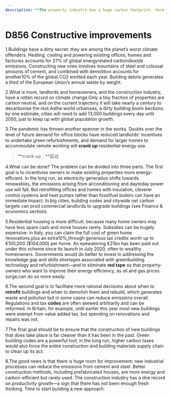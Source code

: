 ```yaml
---
description: **The property industry has a huge carbon footprint. Here’s how to reduce it**
---
```


# D856 Constructive improvements 
1.Buildings have a dirty secret: they are among the planet’s worst climate oﬀenders. Heating, cooling and powering existing oﬃces, homes and factories accounts for 27% of global energy­related carbon­dioxide emissions. Constructing new ones involves mountains of steel and colossal amounts of cement, and combined with demolition accounts for another10% of the global CO2 emitted each year. Building debris generates a third of the European Union’s annual waste by weight.

2.What is more, landlords and homeowners, and the construction industry, have a rotten record on climate change.Only a tiny fraction of properties are carbon neutral, and on the current trajectory it will take nearly a century to decarbonise the rest.Asthe world urbanises, a dirty building boom beckons: by one estimate, cities will need to add 13,000 buildings every day until 2050, just to keep up with global population growth.

3.The pandemic has thrown another spanner in the works. Doubts over the level of future demand for oﬃce blocks have reduced landlords’ incentives to undertake green refurbishments, and demand for larger homes to accommodate remote working will **crank up** residential energy use.

> **crank up：**启动
 > 

4.What can be done? The problem can be divided into three parts. The ﬁrst goal is to incentivise owners to make existing properties more energy­-eﬃcient. In the long run, as electricity generation shifts towards renewables, the emissions arising from air­conditioning and day­to­day power use will fall. But retroﬁtting oﬃces and homes with insulation, cleverer control systems and heat pumps rather than fossil­fuel boilers can have an immediate impact. In big cities, building codes and city­wide net carbon targets can prod commercial landlords to upgrade buildings (see Finance & economics section).

5.Residential housing is more diﬃcult, because many home owners may have less spare cash and move houses rarely. Subsidies can be hugely expensive: in Italy, you can claim the full cost of green home renovations,plus an extra10%,through generous tax credits worth up to €100,000 ($104,000) per home. An eye­watering €21bn has been paid out under this scheme since its launch in July 2020, often to wealthy homeowners. Governments would do better to invest in addressing the knowledge gap and skills shortages associated with green­building technology and refurbishment—and to eliminate **red tape** so that property­ owners who want to improve their energy eﬃciency, as oil and gas prices surge,can do so more easily.

6.The second goal is to facilitate more rational decisions about when to **retroﬁt** buildings and when to demolish them and rebuild, which generates waste and pollution but in some cases can reduce emissions overall. Regulations and tax **codes** are often skewed arbitrarily and can be reformed. In Britain, for example, until earlier this year most new buildings were exempt from value ­added tax, but spending on renovations and repairs was not.

7.The ﬁnal goal should be to ensure that the construction of new buildings that does take place is far cleaner than it has been in the past. Green building codes are a powerful tool; in the long run, higher carbon taxes would also force the entire construction and building ­materials supply chain to clean up its act.

8.The good news is that there is huge room for improvement: new industrial processes can reduce the emissions from cement and steel. Better construction methods, including prefabricated houses, are more energy­ and carbon­-eﬃcient but rarely used. The construction industry has a dire record on productivity growth—a sign that there has not been enough fresh thinking. Time to start building a new approach.

